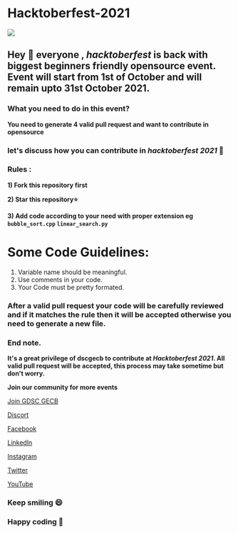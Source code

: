 # Hacktoberfest-2021
<img src='https://github.com/dscgecbsp/Hacktoberfest-2021/blob/main/Hacktoberfest_final_2color-06%20copy.png'/>

## Hey 👋 everyone , *hacktoberfest* is back with biggest beginners friendly opensource event. Event will start from 1st of October and will remain upto 31st October 2021.


### What you need to do in this event?
**You need to generate 4 valid pull request and want to contribute in opensource**

### let's discuss how you can contribute in *hacktoberfest 2021* 🙌

### Rules :
**1) Fork this repository first**

**2) Star this repository⭐**

**3) Add code according to your need with proper extension eg `bubble_sort.cpp` `linear_search.py`**

# Some Code Guidelines:
1. Variable name should be meaningful.
2. Use comments in your code.
3. Your Code must be pretty formated.

### After a valid pull request your code will be carefully reviewed and if it matches the rule then it will be accepted otherwise you need to generate a new file.

### End note.

**It's a great privilege of **dscgecb** to contribute at *Hacktoberfest 2021*. All valid pull request will be accepted, this process may take sometime but don't worry.**

**Join our community for more events**

[Join GDSC GECB](https://gdsc.community.dev/government-engineering-college-bilaspur/)

[Discort](https://discord.gg/33WxKxrFbe)

[Facebook](https://www.facebook.com/dscgecbsp)

[Linkedln](https://www.linkedin.com/company/dscgecbsp)

[Instagram](https://www.instagram.com/dscgecbsp)

[Twitter](https://twitter.com/dscgecbsp)

[YouTube](https://youtube.com/channel/UC8rno_uNP6gifuX5TOI1ulg)

### Keep smiling 😄
### Happy coding 🥳
